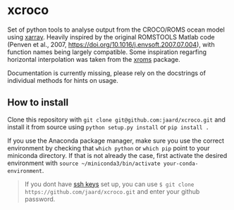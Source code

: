 # xcroco
Set of python tools to analyse output from the CROCO/ROMS ocean model using [xarray](https://github.com/pydata/xarray).
Heavily inspired by the original ROMSTOOLS Matlab code (Penven et al., 2007, https://doi.org/10.1016/j.envsoft.2007.07.004), with function names being largely compatible. Some inspiration regarfing horizontal interpolation was taken from the [xroms](https://github.com/bjornaa/xroms) package.

Documentation is currently missing, please rely on the docstrings of individual methods for hints on usage.

## How to install
Clone this repository with `git clone git@github.com:jaard/xcroco.git` and
install it from source using `python setup.py install` or `pip install .`

If you use the Anaconda package manager, make sure you use the correct environment by checking that `which python` or `which pip` point to your miniconda directory.
If that is not already the case, first activate the desired environment with `source ~/miniconda3/bin/activate your-conda-environment`.

>If you dont have [ssh keys](https://help.github.com/en/articles/adding-a-new-ssh-key-to-your-github-account) set up, you can use `$ git clone https://github.com/jaard/xcroco.git` and enter your github password.

